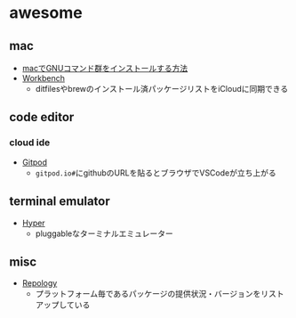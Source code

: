 # awesome

## mac
* [macでGNUコマンド群をインストールする方法](https://yu8mada.com/2018/07/25/install-gnu-commands-on-macos-with-homebrew/)
* [Workbench](https://github.com/mxcl/Workbench)
  * ditfilesやbrewのインストール済パッケージリストをiCloudに同期できる

## code editor
### cloud ide
* [Gitpod](https://www.gitpod.io)
  * `gitpod.io#`にgithubのURLを貼るとブラウザでVSCodeが立ち上がる

## terminal emulator
* [Hyper](https://hyper.is)
  * pluggableなターミナルエミュレーター

## misc
* [Repology](https://repology.org)
  * プラットフォーム毎であるパッケージの提供状況・バージョンをリストアップしている
